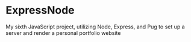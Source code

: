 # ExpressNode
My sixth JavaScript project, utilizing Node, Express, and Pug to set up a server and render a personal portfolio website
